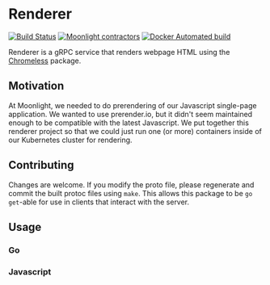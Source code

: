 # Renderer

[![Build Status](https://travis-ci.org/moonlightwork/renderer.svg?branch=master)](https://travis-ci.org/moonlightwork/renderer) [![Moonlight contractors](https://img.shields.io/badge/contractors-2000-brightgreen.svg)](https://moonlightwork.com/) [![Docker Automated build](https://img.shields.io/docker/automated/jrottenberg/ffmpeg.svg)](https://hub.docker.com/r/moonlightwork/renderer/) 

Renderer is a gRPC service that renders webpage HTML using the [Chromeless](https://github.com/graphcool/chromeless) package.

## Motivation

At Moonlight, we needed to do prerendering of our Javascript single-page application. We wanted to use prerender.io, but it didn't seem maintained enough to be compatible with the latest Javascript. We put together this renderer project so that we could just run one (or more) containers inside of our Kubernetes cluster for rendering.

## Contributing

Changes are welcome. If you modify the proto file, please regenerate and commit the built protoc files using `make`. This allows this package to be `go get`-able for use in clients that interact with the server.

## Usage

### Go

### Javascript